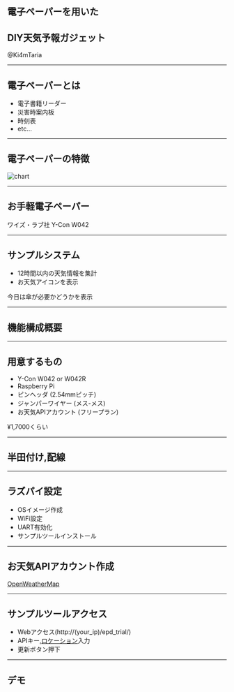## 電子ペーパーを用いた
## DIY天気予報ガジェット 
@Ki4mTaria

---

## 電子ペーパーとは
- 電子書籍リーダー
- 災害時案内板
- 時刻表
- etc...

---

## 電子ペーパーの特徴
![chart](https://simpart.github.io/epd-trial/img/epdchart.png)

---

## お手軽電子ペーパー
ワイズ・ラブ社 Y-Con W042

---

## サンプルシステム
- 12時間以内の天気情報を集計
- お天気アイコンを表示

今日は傘が必要かどうかを表示

---

## 機能構成概要


---

## 用意するもの
- Y-Con W042 or W042R
- Raspberry Pi
- ピンヘッダ (2.54mmピッチ)
- ジャンパーワイヤー (メス-メス)
- お天気APIアカウント (フリープラン)

¥1,7000くらい

---

## 半田付け,配線

---

## ラズパイ設定
- OSイメージ作成
- WiFi設定
- UART有効化
- サンプルツールインストール

---

## お天気APIアカウント作成
[OpenWeatherMap](https://openweathermap.org/)

---

## サンプルツールアクセス
- Webアクセス(http://(your_ip)/epd_trial/)
- APIキー,[ロケーション](https://openweathermap.org/weathermap?basemap=map&cities=true&layer=temperature&lat=35.6662&lon=139.3726&zoom=7)入力
- 更新ボタン押下

---

## デモ




